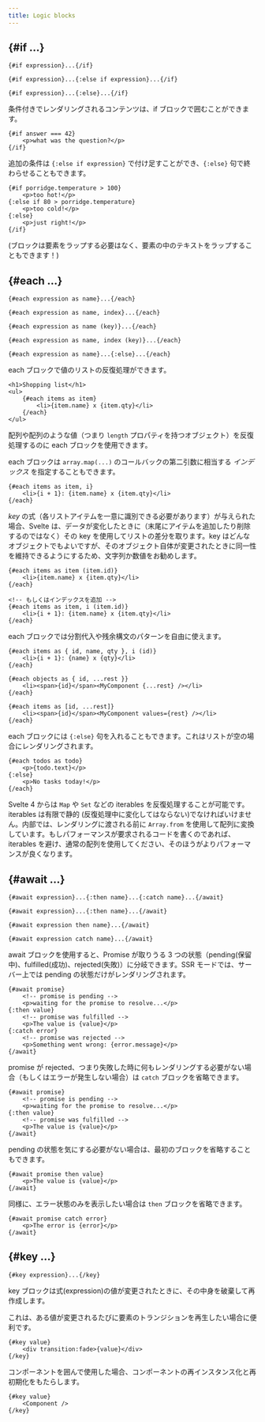```yaml
---
title: Logic blocks
---
```


## {#if ...}

```svelte
{#if expression}...{/if}
```

```svelte
{#if expression}...{:else if expression}...{/if}
```

```svelte
{#if expression}...{:else}...{/if}
```

条件付きでレンダリングされるコンテンツは、if ブロックで囲むことができます。

```svelte
{#if answer === 42}
	<p>what was the question?</p>
{/if}
```

追加の条件は `{:else if expression}` で付け足すことができ、`{:else}` 句で終わらせることもできます。

```svelte
{#if porridge.temperature > 100}
	<p>too hot!</p>
{:else if 80 > porridge.temperature}
	<p>too cold!</p>
{:else}
	<p>just right!</p>
{/if}
```

(ブロックは要素をラップする必要はなく、要素の中のテキストをラップすることもできます！)

## {#each ...}

```svelte
{#each expression as name}...{/each}
```

```svelte
{#each expression as name, index}...{/each}
```

```svelte
{#each expression as name (key)}...{/each}
```

```svelte
{#each expression as name, index (key)}...{/each}
```

```svelte
{#each expression as name}...{:else}...{/each}
```

each ブロックで値のリストの反復処理ができます。

```svelte
<h1>Shopping list</h1>
<ul>
	{#each items as item}
		<li>{item.name} x {item.qty}</li>
	{/each}
</ul>
```

配列や配列のような値（つまり `length` プロパティを持つオブジェクト）を反復処理するのに each ブロックを使用できます。

each ブロックは `array.map(...)` のコールバックの第二引数に相当する _インデックス_ を指定することもできます。

```svelte
{#each items as item, i}
	<li>{i + 1}: {item.name} x {item.qty}</li>
{/each}
```

_key_ の式（各リストアイテムを一意に識別できる必要があります）が与えられた場合、Svelte は、データが変化したときに（末尾にアイテムを追加したり削除するのではなく）その key を使用してリストの差分を取ります。key はどんなオブジェクトでもよいですが、そのオブジェクト自体が変更されたときに同一性を維持できるようにするため、文字列か数値をお勧めします。

```svelte
{#each items as item (item.id)}
	<li>{item.name} x {item.qty}</li>
{/each}

<!-- もしくはインデックスを追加 -->
{#each items as item, i (item.id)}
	<li>{i + 1}: {item.name} x {item.qty}</li>
{/each}
```

each ブロックでは分割代入や残余構文のパターンを自由に使えます。

```svelte
{#each items as { id, name, qty }, i (id)}
	<li>{i + 1}: {name} x {qty}</li>
{/each}

{#each objects as { id, ...rest }}
	<li><span>{id}</span><MyComponent {...rest} /></li>
{/each}

{#each items as [id, ...rest]}
	<li><span>{id}</span><MyComponent values={rest} /></li>
{/each}
```

each ブロックには `{:else}` 句を入れることもできます。これはリストが空の場合にレンダリングされます。

```svelte
{#each todos as todo}
	<p>{todo.text}</p>
{:else}
	<p>No tasks today!</p>
{/each}
```

Svelte 4 からは `Map` や `Set` などの iterables を反復処理することが可能です。iterables は有限で静的 (反復処理中に変化してはならない)でなければいけません。内部では、レンダリングに渡される前に `Array.from` を使用して配列に変換しています。もしパフォーマンスが要求されるコードを書くのであれば、iterables を避け、通常の配列を使用してください、そのほうがよりパフォーマンスが良くなります。

## {#await ...}

```svelte
{#await expression}...{:then name}...{:catch name}...{/await}
```

```svelte
{#await expression}...{:then name}...{/await}
```

```svelte
{#await expression then name}...{/await}
```

```svelte
{#await expression catch name}...{/await}
```

await ブロックを使用すると、Promise が取りうる 3 つの状態（pending(保留中)、fulfilled(成功)、rejected(失敗)）に分岐できます。SSR モードでは、サーバー上では pending の状態だけがレンダリングされます。

```svelte
{#await promise}
	<!-- promise is pending -->
	<p>waiting for the promise to resolve...</p>
{:then value}
	<!-- promise was fulfilled -->
	<p>The value is {value}</p>
{:catch error}
	<!-- promise was rejected -->
	<p>Something went wrong: {error.message}</p>
{/await}
```

promise が rejected、つまり失敗した時に何もレンダリングする必要がない場合（もしくはエラーが発生しない場合）は `catch` ブロックを省略できます。

```svelte
{#await promise}
	<!-- promise is pending -->
	<p>waiting for the promise to resolve...</p>
{:then value}
	<!-- promise was fulfilled -->
	<p>The value is {value}</p>
{/await}
```

pending の状態を気にする必要がない場合は、最初のブロックを省略することもできます。

```svelte
{#await promise then value}
	<p>The value is {value}</p>
{/await}
```

同様に、エラー状態のみを表示したい場合は `then` ブロックを省略できます。

```svelte
{#await promise catch error}
	<p>The error is {error}</p>
{/await}
```

## {#key ...}

```svelte
{#key expression}...{/key}
```

key ブロックは式(expression)の値が変更されたときに、その中身を破棄して再作成します。

これは、ある値が変更されるたびに要素のトランジションを再生したい場合に便利です。

```svelte
{#key value}
	<div transition:fade>{value}</div>
{/key}
```

コンポーネントを囲んで使用した場合、コンポーネントの再インスタンス化と再初期化をもたらします。

```svelte
{#key value}
	<Component />
{/key}
```
